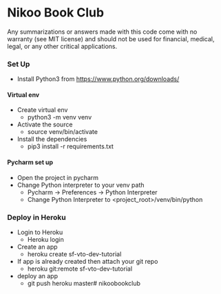 # Nikoo Book Club


Any summarizations or answers made with this code come with no warranty (see MIT license) and should not be used for financial, medical, legal, or any other critical applications.


### Set Up
   * Install Python3 from  https://www.python.org/downloads/

#### Virtual env 
   * Create virtual env 
     * python3 -m venv venv
   * Activate the source
     * source venv/bin/activate
   * Install the dependencies
     * pip3 install -r requirements.txt
     
#### Pycharm set up
   * Open the project in pycharm
   * Change Python interpreter to your venv path
       * Pycharm -> Preferences -> Python Interpreter 
       * Change Python Interpreter to <project_root>/venv/bin/python
    
### Deploy in Heroku
  * Login to Heroku 
     * Heroku login
  * Create an app
     * heroku create sf-vto-dev-tutorial
  * If app is already created then attach your git repo 
     * heroku git:remote sf-vto-dev-tutorial
  * deploy an app 
     * git push heroku master# nikoobookclub
